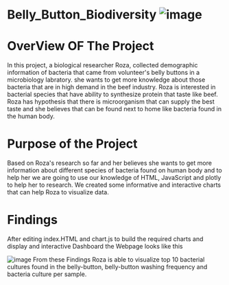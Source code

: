 # Belly_Button_Biodiversity ![image](https://user-images.githubusercontent.com/112978144/218558341-fa57de5d-296b-4ea6-beb8-f7e9d614ebfd.png)


# OverView OF The Project
In this project, a biological researcher Roza, collected demographic information of bacteria that came from volunteer's belly buttons in a microbiology labratory. she wants to get more knowledge about those bacteria that are in high demand in the beef industry. Roza is interested in bacterial species that have ability to synthesize protein that taste like beef. Roza has hypothesis that there is microorganism that can supply the best taste and she believes that can be found next to home like bacteria found in the human body.
# Purpose of the Project
Based on Roza's research so far and her believes she wants to get more information about different species of bacteria found on human body and to help her we are going to use our knowledge of HTML, JavaScript and plotly to help her to research. We created some informative and interactive charts that can help Roza to visualize data.
# Findings
After editing index.HTML and chart.js to build the required charts and display and interactive Dashboard the Webpage looks like this

![image](https://user-images.githubusercontent.com/112978144/218557966-c7a6dc1b-f3ef-428e-8f89-5c5cf6b27141.png)
From these Findings Roza is able to visualize top 10 bacterial cultures found in the belly-button, belly-button washing frequency and bacteria culture per sample.
